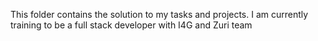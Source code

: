 This folder contains the solution to my tasks and projects.
I am currently training to be a full stack developer with I4G and Zuri team